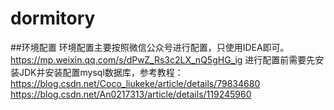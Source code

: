 # dormitory
##环境配置
环境配置主要按照微信公众号进行配置，只使用IDEA即可。
https://mp.weixin.qq.com/s/dPwZ_Rs3c2LX_nQ5gHG_ig
进行配置前需要先安装JDK并安装配置mysql数据库，参考教程：
https://blog.csdn.net/Coco_liukeke/article/details/79834680
https://blog.csdn.net/An0217313/article/details/119245960
